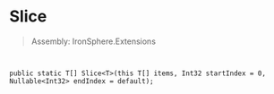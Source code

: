 ﻿

# Slice

> Assembly: IronSphere.Extensions



```


public static T[] Slice<T>(this T[] items, Int32 startIndex = 0, Nullable<Int32> endIndex = default);
```